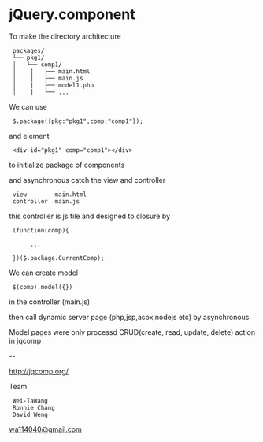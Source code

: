 jQuery.component
=================


To make the directory architecture

     packages/
     └── pkg1/
     │   └── comp1/
     │    │   ├── main.html
     │    │   ├── main.js
     │    |   ├── model1.php
     │    |   └── ...

We can use 

     $.package({pkg:"pkg1",comp:"comp1"}); 

and element

     <div id="pkg1" comp="comp1"></div>

to initialize package of components

and asynchronous catch the view and controller

     view        main.html  
     controller  main.js

this controller is js file and designed to closure by

     (function(comp){
          
          ...
          
     })($.package.CurrentComp);


We can create model  

     $(comp).model({}) 

in the controller (main.js)

then call dynamic server page (php,jsp,aspx,nodejs etc) by asynchronous

Model pages were only processd CRUD(create, read, update, delete) action in jqcomp

--

http://jqcomp.org/

Team

     Wei-TaWang
     Ronnie Chang
     David Weng

wa114040@gmail.com
